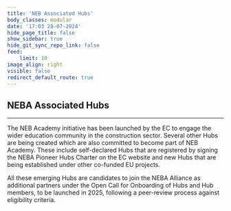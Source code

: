 ```yaml
---
title: 'NEB Associated Hubs'
body_classes: modular
date: '17:03 28-07-2024'
hide_page_title: false
show_sidebar: true
hide_git_sync_repo_link: false
feed:
    limit: 10
image_align: right
visible: false
redirect_default_route: true
---
```


## NEBA Associated Hubs
---
The NEB Academy initiative has been launched by the EC to engage the wider education community in the construction sector. Several other Hubs are being created which are also committed to become part of NEB Academy. These include self-declared Hubs that are registered by signing the NEBA Pioneer Hubs Charter on the EC website and new Hubs that are being established under other co-funded EU projects.

All these emerging Hubs are candidates to join the NEBA Alliance as additional partners under the Open Call for Onboarding of Hubs and Hub members, to be launched in 2025, following a peer-review process against eligibility criteria.